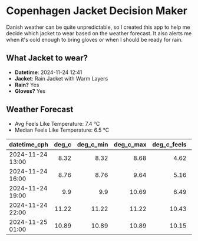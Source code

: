 
# Copenhagen Jacket Decision Maker

Danish weather can be quite unpredictable, so I created this app to help me decide which jacket to wear based on the weather forecast. 
It also alerts me when it's cold enough to bring gloves or when I should be ready for rain.

## What Jacket to wear?

- **Datetime**: 2024-11-24 12:41
- **Jacket**: Rain Jacket with Warm Layers
- **Rain?** Yes
- **Gloves?** Yes

## Weather Forecast
- Avg Feels Like Temperature: 7.4 °C
- Median Feels Like Temperature: 6.5 °C

| datetime_cph     |   deg_c |   deg_c_min |   deg_c_max |   deg_c_feels | weather   | wind   | rain   |
|:-----------------|--------:|------------:|------------:|--------------:|:----------|:-------|:-------|
| 2024-11-24 13:00 |    8.32 |        8.32 |        8.68 |          4.62 | Rain      | High   | Medium |
| 2024-11-24 16:00 |    8.76 |        8.76 |        9.64 |          5.16 | Clouds    | High   | None   |
| 2024-11-24 19:00 |    9.9  |        9.9  |       10.69 |          6.49 | Clouds    | High   | None   |
| 2024-11-24 22:00 |   11.22 |       11.22 |       11.22 |         10.43 | Clouds    | High   | None   |
| 2024-11-25 01:00 |   10.89 |       10.89 |       10.89 |         10.15 | Clouds    | High   | None   |
        